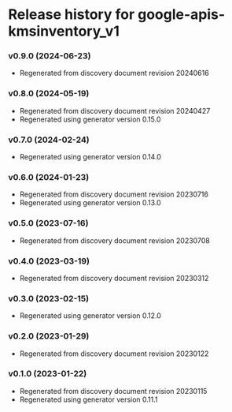 # Release history for google-apis-kmsinventory_v1

### v0.9.0 (2024-06-23)

* Regenerated from discovery document revision 20240616

### v0.8.0 (2024-05-19)

* Regenerated from discovery document revision 20240427
* Regenerated using generator version 0.15.0

### v0.7.0 (2024-02-24)

* Regenerated using generator version 0.14.0

### v0.6.0 (2024-01-23)

* Regenerated from discovery document revision 20230716
* Regenerated using generator version 0.13.0

### v0.5.0 (2023-07-16)

* Regenerated from discovery document revision 20230708

### v0.4.0 (2023-03-19)

* Regenerated from discovery document revision 20230312

### v0.3.0 (2023-02-15)

* Regenerated using generator version 0.12.0

### v0.2.0 (2023-01-29)

* Regenerated from discovery document revision 20230122

### v0.1.0 (2023-01-22)

* Regenerated from discovery document revision 20230115
* Regenerated using generator version 0.11.1

